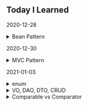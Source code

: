 ## Today I Learned

2020-12-28
<details>
  <summary>Bean Pattern</summary>
  
  ---
  ```
  생성자에 전달되는 인자 수가 많을 때 적용이 가능
  단점: 객체의 일관성이 일시적으로 깨질 수 있다.
  ```
  예시
  ```java
  public class CafeMenu {

    private int coffee = 1;
    private int beverage = 1;
    private int dessert = 0;
    private int bakery = 0;
    private int drinks = 0;

    public CafeMenu(){}

    //setter 
    public void setCoffee(int coffee) {
      this.coffee = coffee;
    }

    public void setBeverage(int beverage) {
      this.beverage = beverage;
    }

    public void setDessert(int dessert) {
      this.dessert = dessert;
    }

    public void setBakery(int bakery) {
      this.bakery = bakery;
    }

    public void setDrinks(int drinks) {
      this.drinks = drinks;
    }
  }
  ```
  ---
</details>

2020-12-30
<details>
  <summary>MVC Pattern</summary>
  
  ---
  ![mvc](https://user-images.githubusercontent.com/58816862/103393173-c2af1900-4b64-11eb-9731-7c4d4466dce1.png)
  
  ```
  사용자 인터페이스로부터 비즈니스 로직을 분리하여 애플리케이션의 시각적 요소나 그 이면에서 실행되는 비즈니스 로직을
  서로 영향 없이 쉽게 고칠 수 있는 애플리 케이션을 만들 수 있다.
  ```
  ```
  1. Model
  : 모델의 상태에 변화가 있을 때 컨트롤러와 뷰에 이를 통보한다.
    이와 같은 통보를 통해서 뷰는 최신의 결과를 보여줄 수 있고,
    컨트롤러는 모델의 변화에 따른 적용 가능한 명령을 추가·제거·수정할 수 있다.
    어떤 MVC 구현에서는 통보 대신 뷰나 컨트롤러가 직접 모델의 상태를 읽어 오기도 한다.
  ```
  ```
  2. View
  : 사용자가 볼 결과물을 생성하기 위해 모델로부터 정보를 얻어 온다.
  ```
  ```
  3. Controller
  : 모델에 명령을 보냄으로써 모델의 상태를 변경할 수 있다.
    또, 컨트롤러가 관련된 뷰에 명령을 보냄으로써 모델의 표시 방법을 바꿀 수 있다.
  ```
  ---
</details>

2021-01-03
<details>
  <summary>enum</summary>
  
  ---
  ```
  열거형(enumerated type)이라고 부른다.
  열거형은 서로 연관된 상수들의 집합이다고 할 수 있다.
  ```
  ```
  1. 코드가 단순해진다.
  2. 인스턴스 생성과 상속을 방지한다.
  3. 키워드 enum을 사용하기 때문에 구현의 의도가 열거임을 분명하게 나타낼 수 있다.
  ```
  기존의 열거는 복잡함
  ```java
  class Fruit {
    public static final Fruit APPLE = new Fruit();
    public static final Fruit PEACH = new Fruit();
    public static final Fruit BANANA = new Fruit();
  }
  ```
  문법적으로 지원됨
  ```java
  enum Fruit {
    APPLE, PEACH, BANANA;
  }
  ```
  
  ---
</details>

<details>
  <summary>VO, DAO, DTO, CRUD</summary>
  
  ---
  VO(Value Object)
  ```
  개념
  : DTO와 비슷하지만, read only
  : 관계형데이터베이스의 레코드에 대응되는 자바 클래스
  ```
  ```
  장점
  : 비 서버 측 클라이언트도 네트워크 오버헤드 없이 영속성 데이터에 액세스 할 수 있음
  : Network traffic을 줄일 수 있음
  ```
  ```
  단점
  : 데이터 전달을 위해 가장 효율적인 방법이지만, 클래스의 선언을 위해 많은 코드가 필요 -> 파일 수 증가, 관리 어렵
  ```
  
  DTO(Data Transfer Object)
  ```
  개념
  : 데이터 전송 객체
  : 데이터가 포함된 객체를 한 시스템에서 다른 시스템으로 전달하는 작업을 처리하는 개체
  : Data에 접속하는 객체이다. 여기서 Data란 일반적인 Database도 될 수 있고, 파일도 될 수 있으며,
  메모리도 될 수 있고, 기타 다른 저장소도 될 수 있음
  ```
  
  VO vs DTO
  ```
  DTO는 메소드 호출 횟수를 줄이기 위해 데이터를 담고 있는 녀석으로,
  VO는 값이 같으면 동일 오브젝트라고 볼 수 있는 것으로 표현하고 있다.
  ```
  ```
  VO
  VO a = VO(1);
  VO b = VO(1);
  // a == b
  ```
  ```
  DTO
  DTO a = new DTO(1);
  DTO b = new DTO(1);
  // a != b
  ```
  
  DAO(Data Transfer Object)
  ```
  개념
  : 데이터 접근 객체
  : 커넥션 같은 것을 하나만 두고 여러 사용자가 DAO의 인터페이스를 사용하여 필요한 자료에 접근 하도록 하는 것
  : DB에 대한 insert, update, delete, select를 처리함
  ```
  
  CRUD(Create, Read, Update, Delete)
  ```
  CREATE(INSERT)
  READ(SELECT)
  UPDATE
  DELETE
  ```
  ---
</details>

<details>
  <summary>Comparable vs Comparator</summary>
  
  ---
  ```
  Array 또는 List의 정렬을 돕기 위한 interface
  두 인터페이스 모두 정렬규칙을 설정하기 위해 사용한다는 목적은 동일함
  ```
  
  Comparable
  ```
  Comparable 인터페이스를 구현한 객체 스스로에게 부여하는 한 가지 기본 정렬 규칙을 설정하는 목적으로 사용한다.
  ```
  ```java
  class Friend implements Comparable<Friend>{
    private String name;
    private int age;
        
    public Friend(String name, int age) {
      super();
      this.name = name;
      this.age = age;
    }        
      @Override
      public int compareTo(Friend o) {
        return this.age - o.age;
    } //  이 객체가 매개변수의 객체보다 작으면 음수, 같으면 0, 크면 양수를 반환
  }
  ```
  
  Comparator
  ```
  Comparator 인터페이스를 구현한 클래스는 정렬 규칙 그 자체를 의미하며,
  기본 정렬 규칙과 다르게 원하는대로 정렬순서를 지정하고 싶을 때 사용한다.
  ```
  ```java
  class SortFriendByNameInAsc implements Comparator<Friend>{
    @Override
    public int compare(Friend o1, Friend o2) {
      return o2.name.compareTo(o1.name);
    }        
  }
  ```
  ---
</details>